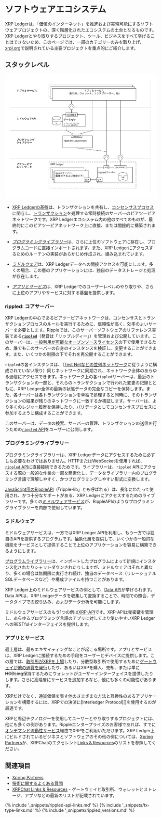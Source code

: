 # ソフトウェアエコシステム

XRP Ledgerは、「価値のインターネット」を推進および実現可能にするソフトウェアプロジェクトの、深く階層化されたエコシステムの土台となるものです。XRP Ledgerとやり取りするプロジェクト、ツール、ビジネスをすべて挙げることはできないため、このページでは、一部のカテゴリーのみを取り上げ、[xrpl.org](https://xrpl.org)で説明されている主要プロジェクトを重点的にご紹介します。

## スタックレベル

[![4層からなるエコシステムの図: 最下層にはXRP Ledgerのピアツーピアネットワーク、その上にプログラミングライブラリー、次にミドルウェア、そして最上層にアプリとサービスがあります。](img/ecosystem.ja.png)](img/ecosystem.ja.png)

- [XRP Ledgerの基盤](#rippled-コアサーバー)は、トランザクションを共有し、[コンセンサスプロセス](consensus.html)に関与し、[トランザクション](transaction-basics.html)を処理する常時接続のサーバーのピアツーピアネットワークです。XRP Ledgerエコシステム内の他のすべてのものが、最終的にこのピアツーピアネットワーク上に直接、または間接的に構築されます。

- [_プログラミングライブラリー_](#プログラミングライブラリー)は、さらに上位のソフトウェアに存在し、プログラムコードに直接インポートされます。また、XRP Ledgerにアクセスするためのルーチンの実装があらかじめ作成され、組み込まれています。

- [_ミドルウェア_](#ミドルウェア)は、XRP Ledgerデータへの間接アクセスを可能にします。多くの場合、この層のアプリケーションには、独自のデータストレージと処理が存在します。

- [_アプリとサービス_](#アプリとサービス)は、XRP Ledgerでのユーザーレベルのやり取りや、さらに上位のアプリやサービスに対する基盤を提供します。


### rippled: コアサーバー

XRP Ledgerの中心であるピアツーピアネットワークは、コンセンサスとトランザクションプロセスのルールを実行するために、信頼性が高く、効率のよいサーバーを必要とします。Rippleでは、このサーバーソフトウェアのリファレンス実装である[**`rippled`**](the-rippled-server.html)（発音は「リップルディー」）を管理および公開しています。このサーバーは、[一般利用が可能なオープンソースライセンス](https://github.com/ripple/rippled/blob/develop/LICENSE)の下で使用できるため、誰でもこのサーバーの自身のインスタンスを検証し、変更することができます。また、いくつかの制限の下でそれを再公開することができます。

`rippled`の各インスタンスは、（[Test Netなどの並列ネットワーク](parallel-networks.html)に従うように構成されていない限り）同じネットワークに同期され、ネットワーク全体のあらゆる通信にアクセスできます。ネットワーク上の各`rippled`サーバーは、最近のトランザクションの一部と、それらのトランザクションで行われた変更の記録とともに、XRP Ledger全体の最新の状態データの完全なコピーを保持します。また、各サーバーは各トランザクションを単独で処理すると同時に、そのトランザクションの結果が残りのネットワークに一致するか検証します。サーバーは、より多くの[レジャー履歴](ledger-history.html)を保持したり、[バリデータ](rippled-server-modes.html#バリデータを運用する理由)としてコンセンサスプロセスに参加するように構成することができます。

このサーバーは、データの検索、サーバーの管理、トランザクションの送信を行うための[`rippled` API](rippled-api.html)をユーザーに公開します。

### プログラミングライブラリー

プログラミングライブラリーは、XRP Ledgerデータにアクセスするために必ずしも必要なわけではありません。HTTPまたはWebSocketを使用すれば、[`rippled` API](rippled-api.html)に直接接続できるためです。ライブラリーは、`rippled` APIにアクセスする際の一般的な作業の一部を簡素化し、データをライブラリー内のプログラミング言語で理解しやすく、かつプログラミングしやすい形式に変換します。

[JavaScript用のRippleAPI](get-started-with-rippleapi-for-javascript.html)（「ripple-lib」とも呼ばれる）は、長年にわたって使用され、かつ十分なサポートがある、XRP Ledgerにアクセスするためのライブラリーです。多くの[ミドルウェアサービス](#ミドルウェア)が、RippleAPIのようなプログラミングライブラリーを内部で使用しています。

### ミドルウェア

ミドルウェアサービスは、一方ではXRP Ledger APIを利用し、もう一方では独自のAPIを提供するプログラムです。抽象化層を提供して、いくつかの一般的な機能をサービスとして提供することで上位のアプリケーションを容易に構築できるようにします。

[プログラムライブラリー](#プログラミングライブラリー)は、インポートしたプログラムによって新規にインスタンス化されたりシャットダウンされたりしますが、ミドルウェアはそれと異なり、多くの場合は無期限に実行され続け、独自のデータベース（リレーショナルSQLデータベースなど）や構成ファイルを持つことがあります。

XRP Ledger上のミドルウェアサービスの例として、[Data API](data-api.html)が挙げられます。Data APIは、XRP Ledgerデータを収集して変換することで、時間での照会、データタイプでの絞り込み、およびデータ分析を可能にします。

ミドルウェアサービスのもう1つの例は[XRP-API](xrp-api.html)です。XRP-APIは秘密鍵を管理し、あらゆるプログラミング言語のアプリに対してより使いやすいXRP LedgerへのRESTfulインターフェイスを提供します。


### アプリとサービス

最上層は、最もエキサイティングなことが起こる場所です。アプリとサービスは、XRP Ledgerに接続するための手段をユーザーとデバイスに提供します。この層では、[取引所がXRPを上場](list-xrp-in-your-exchange.html)したり、分散型取引所で使用するために[ゲートウェイが他の通貨を発行](become-an-xrp-ledger-gateway.html)したり、あるいはXRPを購入、売却、または単に<s>HODLing</s>保持するためにウォレットがユーザーインターフェイスを提供したりします。さらに高階層にサービスを追加するなど、他にも多くの可能性があります。

XRPだけでなく、通貨価値を表す他のさまざまな方法と互換性のあるアプリケーションを構築するには、XRPでの決済に[Interledger Protocol][]を使用するのが最適です。

XRPと周辺テクノロジーを使用してユーザーとやり取りするプロジェクトには、他にも多くの例があります。Rippleエンタープライズのお客様であれば、すでに[オンデマンド流動性サービス](https://www.ripple.com/ripplenet/on-demand-liquidity/)経由でXRPをご利用いただけます。XRP Ledger上にビルドされているビジネスとソフトウェアのその他の例については、[Xpring Partners](https://xpring.io/#partners)か、XRPChatのエクセレント[Links & Resources](https://www.xrpchat.com/links/)のリストを参照してください。


## 関連項目

- [Xpring Partners](https://xpring.io/#partners)
- [技術に関するよくある質問](technical-faq.html)
- [XRPChat Links & Resources](https://www.xrpchat.com/links/) - ゲートウェイと取引所、ウォレットとストレージ、アプリなどの最新のリストが記載されています。

<!--{# common link defs #}-->
{% include '_snippets/rippled-api-links.md' %}
{% include '_snippets/tx-type-links.md' %}
{% include '_snippets/rippled_versions.md' %}
